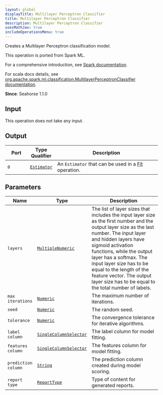 ```yaml
---
layout: global
displayTitle: Multilayer Perceptron Classifier
title: Multilayer Perceptron Classifier
description: Multilayer Perceptron Classifier
usesMathJax: true
includeOperationsMenu: true
---
```

Creates a Multilayer Perceptron classification model.

This operation is ported from Spark ML.


For a comprehensive introduction, see
<a target="_blank" href="https://spark.apache.org/docs/2.0.0/ml-classification-regression.html#multilayer-perceptron-classifier">Spark documentation</a>.


For scala docs details, see
<a target="_blank" href="https://spark.apache.org/docs/2.0.0/api/scala/index.html#org.apache.spark.ml.classification.MultilayerPerceptronClassifier">org.apache.spark.ml.classification.MultilayerPerceptronClassifier documentation</a>.

**Since**: Seahorse 1.1.0

## Input

This operation does not take any input.

## Output


<table>
<thead>
<tr>
<th style="width:15%">Port</th>
<th style="width:15%">Type Qualifier</th>
<th style="width:70%">Description</th>
</tr>
</thead>
<tbody>
    <tr><td><code>0</code></td><td><code><a href="../classes/estimator.html">Estimator</a></code></td><td>An <code>Estimator</code> that can be used in a <a href="fit.html">Fit</a> operation.</td></tr>
</tbody>
</table>


## Parameters


<table class="table">
<thead>
<tr>
<th style="width:15%">Name</th>
<th style="width:15%">Type</th>
<th style="width:70%">Description</th>
</tr>
</thead>
<tbody>

<tr>
<td><code>layers</code></td>
<td><code><a href="../parameter_types.html#multiple-numeric">MultipleNumeric</a></code></td>
<td>The list of layer sizes that includes the input layer size as the first number and the
output layer size as the last number. The input layer and hidden layers have sigmoid
activation functions, while the output layer has a softmax. The input layer size has to be
equal to the length of the feature vector. The output layer size has to be equal to the
total number of labels.</td>
</tr>

<tr>
<td><code>max iterations</code></td>
<td><code><a href="../parameter_types.html#numeric">Numeric</a></code></td>
<td>The maximum number of iterations.</td>
</tr>

<tr>
<td><code>seed</code></td>
<td><code><a href="../parameter_types.html#numeric">Numeric</a></code></td>
<td>The random seed.</td>
</tr>

<tr>
<td><code>tolerance</code></td>
<td><code><a href="../parameter_types.html#numeric">Numeric</a></code></td>
<td>The convergence tolerance for iterative algorithms.</td>
</tr>

<tr>
<td><code>label column</code></td>
<td><code><a href="../parameter_types.html#single-column-selector">SingleColumnSelector</a></code></td>
<td>The label column for model fitting.</td>
</tr>

<tr>
<td><code>features column</code></td>
<td><code><a href="../parameter_types.html#single-column-selector">SingleColumnSelector</a></code></td>
<td>The features column for model fitting.</td>
</tr>

<tr>
<td><code>prediction column</code></td>
<td><code><a href="../parameter_types.html#string">String</a></code></td>
<td>The prediction column created during model scoring.</td>
</tr>

<tr>
<td><code>report type</code></td>
<td><code><a href="../parameter_types.html#report-type">ReportType</a></code></td>
<td>Type of content for generated reports.</td>
</tr>

</tbody>
</table>

